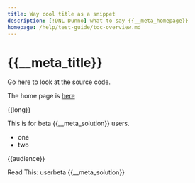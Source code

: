 ```yaml
---
title: Way cool title as a snippet
description: [!DNL Dunno] what to say {{__meta_homepage}}
homepage: /help/test-guide/toc-overview.md
---
```

# {{__meta_title}}

<!--
{{$include /help/test-guide/toc-overview.md}}
-->

Go [here]({{__meta_git-repo}}) to look at the source code.

The home page is [here]({{__meta_homepage}})

{{long}}

This is for beta {{__meta_solution}} users.

* one
* two

{{audience}}

Read This: userbeta {{__meta_solution}}

